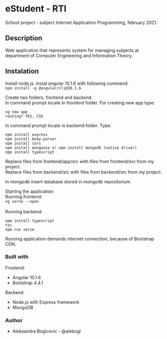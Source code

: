 # eStudent - RTI

School project - subject Internet Application Programming, february 2021.

## Description
Web application that represents system for managing subjects at department of Computer Engineering and Information Theory.

## Instalation
Install node.js.
Instal angular 10.1.6 with following command:\
`npm install -g @angular/cli@10.1.6` 

Create two folders, frontend and backend.\
In command prompt locate in frontend folder. For creating new app type:
```
ng new app
routing? YES, CSS
```

In command prompt locate in backend folder. Type:
```
npm install express
npm install body-parser
npm install cors
npm install mongoose or npm install mongodb (native driver)
npm install typescript
```
	
Replace files from frontend/app/src with files from frontend/src from my project.\
Replace files from backend/src with files from backend/src from my project.

In mongodb insert database stored in mongodb repositorium.


Starting the application:\
Running frontend:\
`ng serve --open`\
\
Running backend:
```
npm install typescript
tsc
npm run serve	
```
	
Running application demands internet connection, because of Bootstrap CDN.	

	
### Built with
Frontend:
- Angular 10.1.6
- Bootstrap 4.4.1

Backend:
- Node.js with Express framework
- MongoDB

### Author
- Aleksandra Bogicevic - @alebogi
